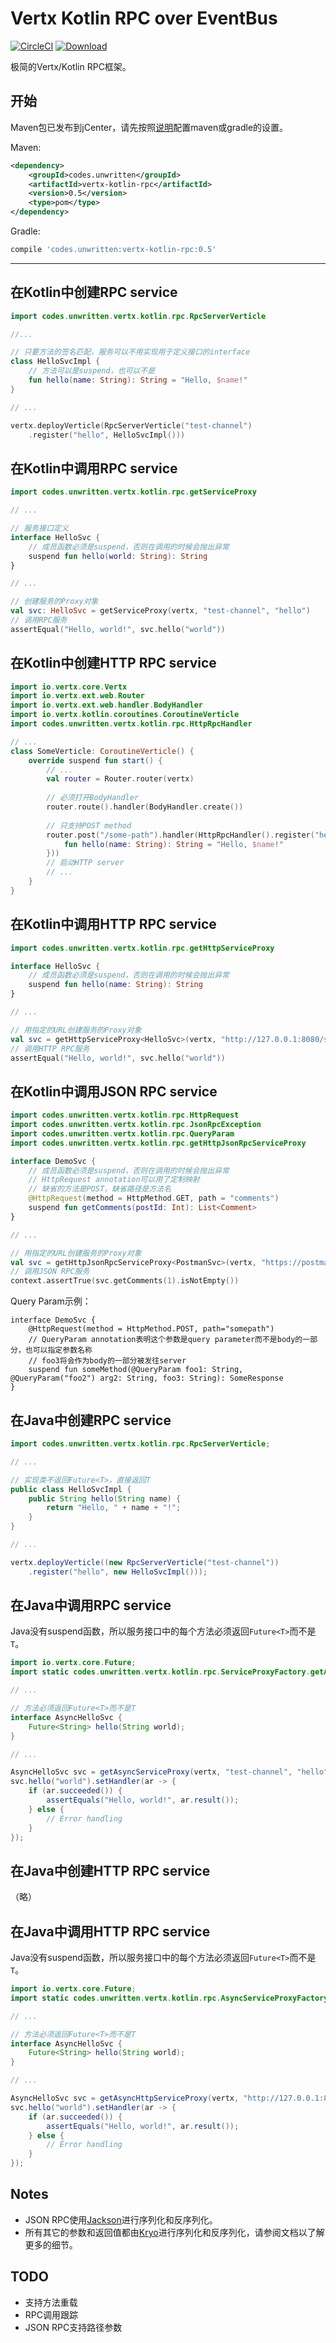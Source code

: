 Vertx Kotlin RPC over EventBus
==============================
[![CircleCI](https://circleci.com/gh/windoze/vertx-kotlin-rpc.svg?style=svg)](https://circleci.com/gh/windoze/vertx-kotlin-rpc)
[![Download](https://api.bintray.com/packages/windoze/maven/vertx-kotlin-rpc/images/download.svg) ](https://bintray.com/windoze/maven/vertx-kotlin-rpc/_latestVersion)

极简的Vertx/Kotlin RPC框架。


开始
----

Maven包已发布到jCenter，请先按照[说明](https://bintray.com/beta/#/bintray/jcenter)配置maven或gradle的设置。

Maven:
```xml
<dependency>
    <groupId>codes.unwritten</groupId>
    <artifactId>vertx-kotlin-rpc</artifactId>
    <version>0.5</version>
    <type>pom</type>
</dependency>
```

Gradle:
```Groovy
compile 'codes.unwritten:vertx-kotlin-rpc:0.5'
```
<hr>

在Kotlin中创建RPC service
-----------------------

```kotlin
import codes.unwritten.vertx.kotlin.rpc.RpcServerVerticle

//...

// 只要方法的签名匹配，服务可以不用实现用于定义接口的interface
class HelloSvcImpl {
    // 方法可以是suspend，也可以不是
    fun hello(name: String): String = "Hello, $name!"
}

// ...

vertx.deployVerticle(RpcServerVerticle("test-channel")
    .register("hello", HelloSvcImpl()))
```


在Kotlin中调用RPC service
---------------------

```kotlin
import codes.unwritten.vertx.kotlin.rpc.getServiceProxy

// ...

// 服务接口定义
interface HelloSvc {
    // 成员函数必须是suspend，否则在调用的时候会抛出异常
    suspend fun hello(world: String): String
}

// ...

// 创建服务的Proxy对象
val svc: HelloSvc = getServiceProxy(vertx, "test-channel", "hello")
// 调用RPC服务
assertEqual("Hello, world!", svc.hello("world"))
```

在Kotlin中创建HTTP RPC service
----------------------------
```kotlin
import io.vertx.core.Vertx
import io.vertx.ext.web.Router
import io.vertx.ext.web.handler.BodyHandler
import io.vertx.kotlin.coroutines.CoroutineVerticle
import codes.unwritten.vertx.kotlin.rpc.HttpRpcHandler

// ...
class SomeVerticle: CoroutineVerticle() {
    override suspend fun start() {
        // ...
        val router = Router.router(vertx)
        
        // 必须打开BodyHandler
        router.route().handler(BodyHandler.create())
        
        // 只支持POST method
        router.post("/some-path").handler(HttpRpcHandler().register("hello", object {
            fun hello(name: String): String = "Hello, $name!"
        }))
        // 启动HTTP server
        // ...
    }
}
```

在Kotlin中调用HTTP RPC service
--------------------------
```kotlin
import codes.unwritten.vertx.kotlin.rpc.getHttpServiceProxy

interface HelloSvc {
    // 成员函数必须是suspend，否则在调用的时候会抛出异常
    suspend fun hello(name: String): String
}

// ...

// 用指定的URL创建服务的Proxy对象
val svc = getHttpServiceProxy<HelloSvc>(vertx, "http://127.0.0.1:8080/some-path", "hello")
// 调用HTTP RPC服务
assertEqual("Hello, world!", svc.hello("world"))

```

在Kotlin中调用JSON RPC service
--------------------------

```kotlin
import codes.unwritten.vertx.kotlin.rpc.HttpRequest
import codes.unwritten.vertx.kotlin.rpc.JsonRpcException
import codes.unwritten.vertx.kotlin.rpc.QueryParam
import codes.unwritten.vertx.kotlin.rpc.getHttpJsonRpcServiceProxy

interface DemoSvc {
    // 成员函数必须是suspend，否则在调用的时候会抛出异常
    // HttpRequest annotation可以用了定制映射
    // 缺省的方法是POST，缺省路径是方法名
    @HttpRequest(method = HttpMethod.GET, path = "comments")
    suspend fun getComments(postId: Int): List<Comment>
}

// ...

// 用指定的URL创建服务的Proxy对象
val svc = getHttpJsonRpcServiceProxy<PostmanSvc>(vertx, "https://postman-echo.com/")
// 调用JSON RPC服务
context.assertTrue(svc.getComments(1).isNotEmpty())
```

Query Param示例：

```
interface DemoSvc {
    @HttpRequest(method = HttpMethod.POST, path="somepath")
    // QueryParam annotation表明这个参数是query parameter而不是body的一部分，也可以指定参数名称
    // foo3将会作为body的一部分被发往server
    suspend fun someMethod(@QueryParam foo1: String, @QueryParam("foo2") arg2: String, foo3: String): SomeResponse
}
```

在Java中创建RPC service
----------------------

```java
import codes.unwritten.vertx.kotlin.rpc.RpcServerVerticle;

// ...

// 实现类不返回Future<T>，直接返回T
public class HelloSvcImpl {
    public String hello(String name) {
        return "Hello, " + name + "!";
    }
}

// ...

vertx.deployVerticle((new RpcServerVerticle("test-channel"))
    .register("hello", new HelloSvcImpl()));
```

在Java中调用RPC service
-------------------------------
Java没有suspend函数，所以服务接口中的每个方法必须返回`Future<T>`而不是`T`。
```Java
import io.vertx.core.Future;
import static codes.unwritten.vertx.kotlin.rpc.ServiceProxyFactory.getAsyncServiceProxy;

// ...

// 方法必须返回Future<T>而不是T
interface AsyncHelloSvc {
    Future<String> hello(String world);
}

// ...

AsyncHelloSvc svc = getAsyncServiceProxy(vertx, "test-channel", "hello", AsyncHelloSvc.class);
svc.hello("world").setHandler(ar -> {
    if (ar.succeeded()) {
        assertEquals("Hello, world!", ar.result());
    } else {
        // Error handling
    }
});

```

在Java中创建HTTP RPC service
---------------------------
（略）


在Java中调用HTTP RPC service
---------------------------
Java没有suspend函数，所以服务接口中的每个方法必须返回`Future<T>`而不是`T`。
```Java
import io.vertx.core.Future;
import static codes.unwritten.vertx.kotlin.rpc.AsyncServiceProxyFactory.getAsyncHttpServiceProxy;

// ...

// 方法必须返回Future<T>而不是T
interface AsyncHelloSvc {
    Future<String> hello(String world);
}

// ...

AsyncHelloSvc svc = getAsyncHttpServiceProxy(vertx, "http://127.0.0.1:8080/some-path", "hello", AsyncHelloSvc.class);
svc.hello("world").setHandler(ar -> {
    if (ar.succeeded()) {
        assertEquals("Hello, world!", ar.result());
    } else {
        // Error handling
    }
});

```

Notes
-----

* JSON RPC使用[Jackson](https://github.com/FasterXML/jackson)进行序列化和反序列化。 
* 所有其它的参数和返回值都由[Kryo](https://github.com/EsotericSoftware/kryo)进行序列化和反序列化，请参阅文档以了解更多的细节。

TODO
----

* 支持方法重载
* RPC调用跟踪
* JSON RPC支持路径参数